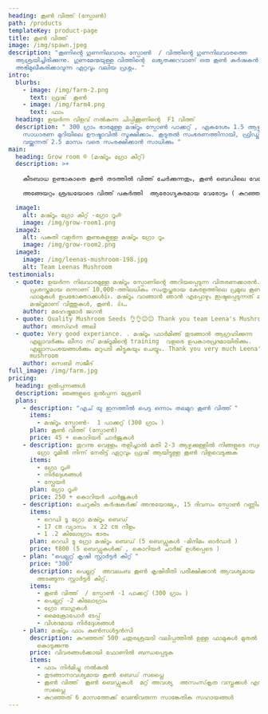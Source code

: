 ```yaml
---
heading: കൂൺ വിത്ത് (സ്പോൺ)
path: /products
templateKey: product-page
title: കൂൺ വിത്ത്
image: /img/spawn.jpeg
description: "കൂണിൻ്റെ ഗുണനിലവാരം സ്പോൺ  / വിത്തിൻ്റെ ഗുണനിലവാരത്തെ
  ആശ്രയിച്ചിരിക്കുന്നു. ഗുണമേന്മയുള്ള വിത്തിന്റെ  ലഭ്യതക്കുറവാണ് ഒരു കൂൺ കർഷകൻ
  അഭിമുഖീകരിക്കാവുന്ന ഏറ്റവും വലിയ പ്രശ്നം. "
intro:
  blurbs:
    - image: /img/farm-2.png
      text: ഫ്രഷ്  കൂൺ
    - image: /img/farm4.png
      text: ഫാം
  heading: ഉയർന്ന വിളവ് നൽകുന്ന ചിപ്പിക്കൂണിന്റെ  F1 വിത്ത്
  description: " 300 ഗ്രാം ഭാരമുള്ള മഷ്റൂം സ്പോൺ പാക്കറ്റ് , ഏകദേശം 1.5 ആഴ്ച
    സാധാരണ മുറിയിലെ ഊഷ്മാവിൽ സൂക്ഷിക്കാം. കൂടുതൽ സംഭരണത്തിനായി, ഫ്രിഡ്ജിൽ
    വയ്ക്കുന്നത് 2.5 മാസം വരെ സംരക്ഷിക്കാൻ സാധിക്കും "
main:
  heading: Grow room ® (മഷ്റൂം ഗ്രോ കിറ്റ്)
  description: >+
    
    കീടബാധ ഉണ്ടാകാതെ കൂൺ തടത്തിൽ വിത്ത് ചേർക്കുന്നതും, കൂൺ ബെഡിലെ വേരോട്ട ഘട്ടവും  ആദ്യമായി കൂൺ കൃഷി ചെയ്യുന്നവർക്ക് അല്പം  പ്രയാസകരമായ ഘട്ടങ്ങളാണ്, ഇത് ആളുകളെ കൂൺ കൃഷിയിൽ നിന്ന് പിന്തിരിപ്പിക്കുന്നു, ഞങ്ങൾ നിങ്ങൾക്കായി അത് ചെയ്യുന്നു. ഞങ്ങളുടെ മഷ്റൂം ഗ്രോ കിറ്റ് അവതരിപ്പിക്കുന്നു - വിജയകരമായ കൃഷിക്ക് ആവശ്യമായതെല്ലാം ഉൾക്കൊള്ളുന്ന സൗകര്യപ്രദവും ജൈവികവുമായ പരിഹാരം. ഇത് എളുപ്പവും ഫലപ്രദവുമായ കൂൺ വളരുന്ന അനുഭവത്തിനായി രൂപകൽപ്പന ചെയ്‌തിരിക്കുന്നു. 

    അങ്ങേയറ്റം ശ്രദ്ധയോടെ വിത്ത് പകർത്തി  ആരോഗ്യകരമായ വേരോട്ടം ( കുറഞ്ഞത് 15  ദിവസത്തെ വേരോട്ടം )  ഉറപ്പാക്കുകയും ഞങ്ങളുടെ മിനി ഗ്രോ റൂം നിങ്ങൾക്ക് അയച്ചു തരുന്നു . നിങ്ങൾ ചെയ്യേണ്ടത് ഗ്രോ റൂം സൂര്യപ്രകാശത്തിൽ നിന്ന് അകന്ന് തണുത്ത സ്ഥലത്ത് സൂക്ഷിക്കുകയും കുറച്ച് വെള്ളം തളിക്കുകയും ചെയ്യുക . 2 -3 ആഴ്ചക്കുള്ളിൽ നിങ്ങളുടെ സ്വന്തം ഗ്രോ റൂമിൽ നിന്ന് നേരിട്ട് ഏറ്റവും ഫ്രഷ് ആയിട്ടുള്ള കൂൺ വിളവെടുക്കുക ആവശ്യാനുസരണം ഉപയോഗഗിക്കുക 

  image1:
    alt: മഷ്റൂം ഗ്രോ കിറ്റ് -ഗ്രോ റൂം®
    image: /img/grow-room1.png
  image2:
    alt: പകുതി വളർന്ന കൂണുകളുള്ള മഷ്റൂം ഗ്രോ റൂം
    image: /img/grow-room2.png
  image3:
    image: /img/leenas-mushroom-198.jpg
    alt: Team Leenas Mushroom
testimonials:
  - quote: ഉയർന്ന നിലവാരമുള്ള മഷ്റൂം സ്പോണിൻ്റെ അറിയപ്പെടുന്ന വിതരണക്കാരൻ.
      പ്രശസ്തമായ ഒന്നാണ് 10,000-ത്തിലധികം സംതൃപ്തരായ കേരളത്തിലെ പ്രമുഖ കൂൺ
      ഫാമുകൾ ഉപഭോക്താക്കൾ👍. മഷ്റൂം വാങ്ങാൻ ഞാൻ എപ്പോഴും ഇഷ്ടപ്പെടുന്നത് ലീനയുടെ
      മഷ്റൂമാണ് വിത്തുകൾ, കൂൺ. 👍…
    author: മഹേഷ്കുമാർ ജഗൻ
  - quote: Quality Mushroom Seeds 👌👌😊😊 Thank you team Leena's Mushroom..🤝🤝 …
    author: അസ്ഹർ അലി
  - quote: Very good experiance. . മഷ്റൂം ഫാർമിങ്ങ് തുടങ്ങാൻ ആഗ്രഹിക്കുന്ന
      എല്ലാവർക്കും ലീനാ സ് മഷ്റൂമിന്റെ training  വളരെ ഉപകാരപ്രദമായിരിക്കും.
      എല്ലാസംശയങ്ങൾക്കും മറുപടി കിട്ടുകയും ചെയ്യും. Thank you very much Leena's
      mushroom
    author: സെബി സജീദ്
full_image: /img/farm.jpg
pricing:
  heading: ഉൽപ്പന്നങ്ങൾ
  description: ഞങ്ങളുടെ ഉൽപ്പന്ന ശ്രേണി
  plans:
    - description: "എച് യു ഇനത്തിൽ പെട്ട ഒന്നാം തലമുറ കൂൺ വിത്ത് "
      items:
        - മഷ്റൂം സ്പോൺ-  1 പാക്കറ്റ് (300 ഗ്രാം )
      plan: കൂൺ വിത്ത് (സ്പോൺ)
      price: 45 + കൊറിയർ ചാർജുകൾ
    - description: തുറന്നു വെള്ളം തളിച്ചാൽ മതി 2-3 ആഴ്ചക്കുള്ളിൽ നിങ്ങളുടെ സ്വന്തം
        ഗ്രോ റൂമിൽ നിന്ന് നേരിട്ട് ഏറ്റവും ഫ്രഷ് ആയിട്ടുള്ള കൂൺ വിളവെടുക്കുക
      items:
        - ഗ്രോ റൂം®
        - നിർദ്ദേശങ്ങൾ
        - സ്പ്രേയർ
      plan: ഗ്രോ റൂം®
      price: 250 + കൊറിയർ ചാർജുകൾ
    - description: ചെറുകിട കർഷകർക്ക് അനുയോജ്യം, 15 ദിവസം സ്പോൺ റണ്ണിംഗ് ഉള്ള മഷ്റൂം ബെഡ് .
      items:
        - റെഡി ടൂ ഗ്രോ മഷ്റൂം ബെഡ്
        - 17 cm വ്യാസം  x 22 cm നീളം
        - 1 .2 കിലോഗ്രാം ഭാരം
      plan: റെഡി ടൂ ഗ്രോ മഷ്റൂം ബെഡ് (5 ബെഡ്ഡുകൾ -മിനിമം ഓർഡർ )
      price: ₹800 (5 ബെഡ്ഡുകൾക്ക് , കൊറിയർ ചാർജ് ഉൾപ്പെടെ )
    - plan: "പെല്ലറ്റ് കൃഷി സ്റ്റാർട്ടർ കിറ്റ് "
      price: "300"
      description: പെല്ലറ്റ്  അവലംബ കൂൺ കൃഷിരീതി പരീക്ഷിക്കാൻ ആവശ്യമായ , എല്ലാം
        അടങ്ങുന്ന സ്റ്റാർട്ടർ കിറ്റ്.
      items:
        - കൂൺ വിത്ത്  / സ്പോൺ -1 പാക്കറ്റ് (300 ഗ്രാം )
        - പെല്ലറ്റ് -2 കിലോഗ്രാം
        - ഗ്രോ ബാഗുകൾ
        - മൈക്രോപോർ ടേപ്പ്
        - വിശദമായ നിർദ്ദേശങ്ങൾ
    - plan: മഷ്റൂം ഫാം കൺസൾട്ടൻസി
      description: കുറഞ്ഞത് 500 ചതുരശ്രയടി വലിപ്പത്തിൽ ഉള്ള ഫാമുകൾ മുതൽ നിർമിച്ചു
        കൊടുക്കുന്നു
      price: വിവരങ്ങൾക്കായി ഫോണിൽ ബന്ധപ്പെടുക
      items:
        - ഫാം നിർമിച്ചു നൽകൽ
        - തുടങ്ങാനാവശ്യമായ കൂൺ ബെഡ് സപ്ലൈ
        - കൂൺ വിത്ത്  കൂൺ ബെഡ്ഡുകൾ  മറ്റ് അവശ്യ  അസംസ്‌കൃത വസ്തുക്കൾ എന്നിവയുടെ
          സപ്ലൈ
        - കുറഞ്ഞത് 6 മാസത്തേക്ക് വേണ്ടിവരുന്ന സാങ്കേതിക സഹായങ്ങൾ
---
```

